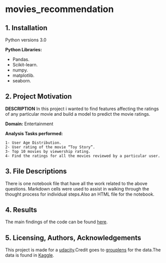 # movies_recommendation

## 1. Installation
Python versions 3.0

**Python Libraries:**
- Pandas.
- Scikit-learn.
- numpy.
- matplotlib.
- seaborn.

## 2. Project Motivation
**DESCRIPTION**
In this project i wanted to find features affecting the ratings of any particular movie and build a model to predict the movie ratings.

**Domain:** Entertainment

**Analysis Tasks performed:**
  
    1- User Age Distribution.
    2- User rating of the movie “Toy Story”.
    3- Top 10 movies by viewership rating.
    4- Find the ratings for all the movies reviewed by a particular user.

## 3. File Descriptions
There is one notebook file that have all the work related to the above questions. Markdown cells were used to assist in walking through the thought process for individual steps.Also an HTML file for the notebook.

## 4. Results
The main findings of the code can be found [here](https://fatimahm9.github.io/datascience/).

## 5. Licensing, Authors, Acknowledgements
This project is made for a [udacity](udacity.com).Credit goes to [grouplens](grouplens.org) for the data.The data is found in [Kaggle](www.kaggle.com/grouplens/datasets).
